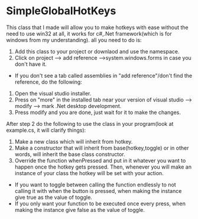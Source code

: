 # SimpleGlobalHotKeys
This class that I made will allow you to make hotkeys with ease without the need to use win32 at all, it works for c#,.Net framework(which is for windows from my understanding).
all you need to do is:
1) Add this class to your project or downlaod and use the namespace.
2) Click on project --> add reference -->system.windows.forms in case you don't have it.

* If you don't see a tab called assemblies in "add reference"/don't find the reference, do the following:
1) Open the visual studio installer.
2) Press on "more" in the installed tab near your version of visual studio --> modify --> mark .Net desktop development.
3) Press modify and you are done, just wait for it to make the changes.

After step 2 do the following to use the class in your program(look at example.cs, it will clarify things):
1) Make a new class which will inherit from hotkey.
2) Make a constructor that will inherit from base(hotkey,toggle) or in other words, will inherit the base class constructor.
3) Override the function whenPressed and put in it whatever you want to happen once the hotkey gets pressed.
Then, whenever you will make an instance of your class the hotkey will be set with your action.
* If you want to toggle between calling the function endlessly to not calling it with when the button is pressed, when making the instance give true as the value of toggle.
* If you only want your function to be executed once every press, when making the instance give false as the value of toggle.
